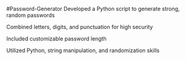 #Password-Generator
Developed a Python script to generate strong, random passwords 

Combined letters, digits, and punctuation for high security 

Included customizable password length 

Utilized Python, string manipulation, and randomization skills 
